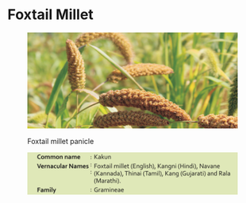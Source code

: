 # Foxtail Millet

<figure><img src="../../../.gitbook/assets/Screenshot 2023-04-25 at 4.49.43 PM.png" alt=""><figcaption><p>Foxtail millet panicle</p></figcaption></figure>

<figure><img src="../../../.gitbook/assets/Screenshot 2023-04-25 at 4.51.50 PM.png" alt=""><figcaption></figcaption></figure>
